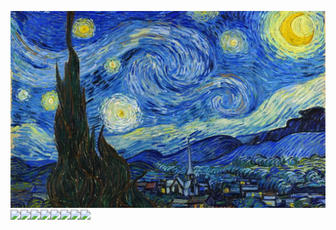 <img src="https://github.com/devKobe24/images/blob/main/vincent.jpeg?raw=true"><br>
<img src="https://img.shields.io/badge/ios-000000?style=for-the-badge&logo=ios&logoColor=white"><img src="https://img.shields.io/badge/Swift-F05138?style=for-the-badge&logo=Swift&logoColor=white"><img src="https://img.shields.io/badge/Vapor-0D0D0D?style=for-the-badge&logo=Vapor&logoColor=white"><img src="https://img.shields.io/badge/MySQL-4479A1?style=for-the-badge&logo=MySQL&logoColor=white"><img src="https://img.shields.io/badge/PostgreSQL-4169E1?style=for-the-badge&logo=PostgreSQL&logoColor=white"><img src="https://img.shields.io/badge/amazonroute53-232F3E?style=for-the-badge&logo=amazonroute53&logoColor=white"><img src="https://img.shields.io/badge/html5-E34F26?style=for-the-badge&logo=html5&logoColor=white"><img src="https://img.shields.io/badge/cplusplus-00599C?style=for-the-badge&logo=cplusplus&logoColor=white">

